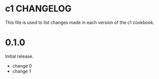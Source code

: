 # c1 CHANGELOG

This file is used to list changes made in each version of the c1 cookbook.

# 0.1.0

Initial release.

- change 0
- change 1

